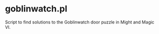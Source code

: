 goblinwatch.pl
==============

Script to find solutions to the Goblinwatch door puzzle in Might and Magic VI.

